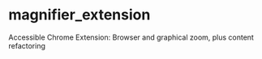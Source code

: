 # magnifier_extension
Accessible Chrome Extension: Browser and graphical zoom, plus content refactoring
